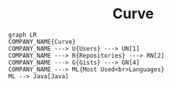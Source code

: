 <h1 align="center">Curve</h1>

```mermaid
graph LR
COMPANY_NAME{Curve}
COMPANY_NAME ---> U{Users} ---> UN[1]
COMPANY_NAME ---> R{Repositories} ---> RN[2]
COMPANY_NAME ---> G{Gists} ---> GN[4]
COMPANY_NAME ---> ML{Most Used<br>Languages}
ML --> Java[Java]
```
